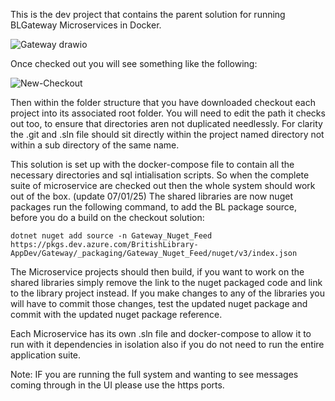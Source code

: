 This is the dev project that contains the parent solution for running BLGateway Microservices in Docker.

![Gateway drawio](https://github.com/thattonBL/BLGatewaySourceLibraries/assets/79150422/9e1f25c2-766e-489c-97a2-9fe0eef83c4d)

Once checked out you will see something like the following:

![New-Checkout](https://github.com/user-attachments/assets/4475c1c6-9903-4e26-aea3-b2811648e96a)

Then within the folder structure that you have downloaded checkout each project into its associated root folder. You will need to edit the path it checks out too, to ensure that directories aren not duplicated needlessly. For clarity the .git and .sln file should sit directly within the project named directory not within a sub directory of the same name.

This solution is set up with the docker-compose file to contain all the necessary directories and sql intialisation scripts. So when the complete suite of microservice are checked out then the whole system should work out of the box.
(update 07/01/25) The shared libraries are now nuget packages run the following command, to add the BL package source, before you do a build on the checkout solution:
```
dotnet nuget add source -n Gateway_Nuget_Feed https://pkgs.dev.azure.com/BritishLibrary-AppDev/Gateway/_packaging/Gateway_Nuget_Feed/nuget/v3/index.json
```
The Microservice projects should then build, if you want to work on the shared libraries simply remove the link to the nuget packaged code and link to the library project instead.
If you make changes to any of the libraries you will have to commit those changes, test the updated nuget package and commit with the updated nuget package reference.

Each Microservice has its own .sln file and docker-compose to allow it to run with it dependencies in isolation also if you do not need to run the entire application suite.

Note: IF you are running the full system and wanting to see messages coming through in the UI please use the https ports.

